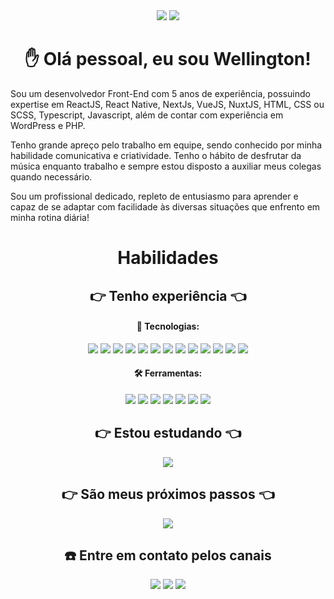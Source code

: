 
<div align="center">
    <a href="https://github.com/WelliWillers/WelliWillers/blob/main/README.md"><img src="https://img.shields.io/static/v1?label=PT-BR&message=Portuguese&color=green&style=for-the-badge&logo="/></a>
    <a href="https://github.com/WelliWillers/WelliWillers/blob/main/README-EN.md"><img src="https://img.shields.io/static/v1?label=en-US&message=English&color=black&style=for-the-badge&logo="/></a>
</div>


<h1 align="center">✋ Olá pessoal, eu sou Wellington!</h1>

Sou um desenvolvedor Front-End com 5 anos de experiência, possuindo expertise em ReactJS, React Native, NextJs, VueJS, NuxtJS, HTML, CSS ou SCSS, Typescript, Javascript, além de contar com experiência em WordPress e PHP.

Tenho grande apreço pelo trabalho em equipe, sendo conhecido por minha habilidade comunicativa e criatividade. Tenho o hábito de desfrutar da música enquanto trabalho e sempre estou disposto a auxiliar meus colegas quando necessário.

Sou um profissional dedicado, repleto de entusiasmo para aprender e capaz de se adaptar com facilidade às diversas situações que enfrento em minha rotina diária!

<h1 align="center">Habilidades</h1>

<h2 align="center"> 👉 Tenho experiência 👈</h2>
<div align="center">
  <h4>🚀 Tecnologias: </h4>
  <img src="https://img.shields.io/static/v1?label=&message=JS&color=black&style=for-the-badge&logo=javascript"/>
  <img src="https://img.shields.io/static/v1?label=&message=TS&color=black&style=for-the-badge&logo=typescript"/>
  <img src="https://img.shields.io/static/v1?label=&message=REACTJS&color=black&style=for-the-badge&logo=react"/>
  <img src="https://img.shields.io/static/v1?label=&message=NEXTJS&color=black&style=for-the-badge&logo=nextdotjs"/>
  <img src="https://img.shields.io/static/v1?label=&message=CSS&color=black&style=for-the-badge&logo=css3"/>
  <img src="https://img.shields.io/static/v1?label=&message=HTML&color=black&style=for-the-badge&logo=html5"/>
  <img src="https://img.shields.io/static/v1?label=&message=PRISMA&color=black&style=for-the-badge&logo=prisma"/>
  <img src="https://img.shields.io/static/v1?label=&message=TAILWIND&color=black&style=for-the-badge&logo=tailwindcss"/>
  <img src="https://img.shields.io/static/v1?label=&message=PHP&color=black&style=for-the-badge&logo=php"/>
  <img src="https://img.shields.io/static/v1?label=&message=BOOTSTRAP&color=black&style=for-the-badge&logo=bootstrap"/>
  <img src="https://img.shields.io/static/v1?label=&message=WORDPRESS&color=black&style=for-the-badge&logo=wordpress"/>
  <img src="https://img.shields.io/static/v1?label=&message=VUEJS&color=black&style=for-the-badge&logo=vuedotjs"/>
  <img src="https://img.shields.io/static/v1?label=&message=NUXTJS&color=black&style=for-the-badge&logo=nuxtdotjs"/>

  <h4>🛠️ Ferramentas: </h4>
  <img src="https://img.shields.io/static/v1?label=&message=LINUX&color=black&style=for-the-badge&logo=ubuntu"/>
  <img src="https://img.shields.io/static/v1?label=&message=GIT&color=black&style=for-the-badge&logo=git"/>
  <img src="https://img.shields.io/static/v1?label=&message=DOCKER&color=black&style=for-the-badge&logo=docker"/>
  <img src="https://img.shields.io/static/v1?label=&message=FIGMA&color=black&style=for-the-badge&logo=figma"/>
  <img src="https://img.shields.io/static/v1?label=&message=MYSQL&color=black&style=for-the-badge&logo=mysql"/>
  <img src="https://img.shields.io/static/v1?label=&message=FIREBASE&color=black&style=for-the-badge&logo=firebase"/>
  <img src="https://img.shields.io/static/v1?label=&message=INSOMNIA&color=black&style=for-the-badge&logo=insomnia"/>
</div>

<h2 align="center"> 👉 Estou estudando 👈</h2>
<div align="center">
  <img src="https://img.shields.io/static/v1?label=&message=REACT NATIVE&color=black&style=for-the-badge&logo=react"/>
</div>

<h2 align="center"> 👉 São meus próximos passos 👈</h2>
<div align="center">
  <img src="https://img.shields.io/static/v1?label=&message=NODEJS&color=black&style=for-the-badge&logo=nodedotjs"/>
</div>

<h2 align="center">☎️ Entre em contato pelos canais</h2>
<div align="center">
  <a href="mailto:wellington.willer@gmail.com"><img src="https://img.shields.io/badge/-wellington.willers@gmail.com-c14438?style=flat&logo=Gmail&logoColor=white&link=mailto:wellington.willer@gmail.com"/></a>
  <a href="https://www.linkedin.com/in/wellington-willers-24302b199/"><img src="https://img.shields.io/badge/-@Wellington-blue?style=flat&logo=Linkedin&logoColor=white&link=https://www.linkedin.com/in/wellington-willers-24302b199/"/></a>
  <a href="https://app.rocketseat.com.br/me/wellington-willers"><img src="https://img.shields.io/badge/Perfil-Rocketseat-blueviolet"/></a>
</div>
